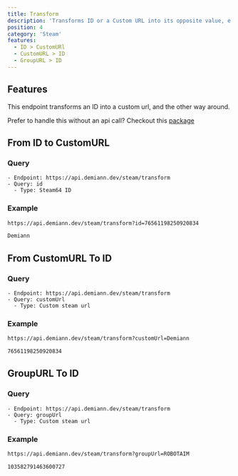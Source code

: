 ```yaml
---
title: Transform
description: 'Transforms ID or a Custom URL into its opposite value, e.g. ID > Custom URL'
position: 4
category: 'Steam'
features:
  - ID > CustomURl
  - CustomURL > ID
  - GroupURL > ID
---
```


## Features

<list :items="features"></list>

This endpoint transforms an ID into a custom url, and the other way around.

Prefer to handle this without an api call? Checkout this [package](https://steamresolver.docs.demiann.dev)

## From ID to CustomURL

### Query

    - Endpoint: https://api.demiann.dev/steam/transform
    - Query: id
      - Type: Steam64 ID

### Example

<code-group>
  <code-block label="Request URL" active>

```bash
https://api.demiann.dev/steam/transform?id=76561198250920834
```

  </code-block>
    <code-block label="Output">

```bash
Demiann
```

  </code-block>
</code-group>

## From CustomURL To ID

### Query

    - Endpoint: https://api.demiann.dev/steam/transform
    - Query: customUrl
      - Type: Custom steam url

### Example

<code-group>
  <code-block label="Request URL" active>

```bash
https://api.demiann.dev/steam/transform?customUrl=Demiann
```

  </code-block>
    <code-block label="Output">

```bash
76561198250920834
```

  </code-block>
</code-group>

## GroupURL To ID

### Query

    - Endpoint: https://api.demiann.dev/steam/transform
    - Query: groupUrl
      - Type: Custom steam url

### Example

<code-group>
  <code-block label="Request URL" active>

```bash
https://api.demiann.dev/steam/transform?groupUrl=ROBOTAIM
```

  </code-block>
    <code-block label="Output">

```bash
103582791463600727
```

  </code-block>
</code-group>
